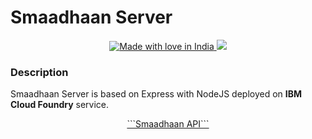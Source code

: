 # Smaadhaan Server


<p align="center">
  <a href="https://github.com/naveen8801/Smaadhaan">
   <img src="https://madewithlove.now.sh/in?heart=true&colorA=%23ff0000&colorB=%23050505&template=plastic" alt="Made with love in India">
    <img src="https://img.shields.io/badge/Made%20with%20Love%20%E2%9D%A4%EF%B8%8Fby-Enthusiast%20Coders-blue">
  </a>
</p>

### Description

Smaadhaan Server is based on Express with NodeJS  deployed on **IBM Cloud Foundry**  service.

<p align="center">
<a href="https://smaadhaan-server-interested-eland-ls.eu-gb.mybluemix.net/" >```Smaadhaan API```</a>
</p>
